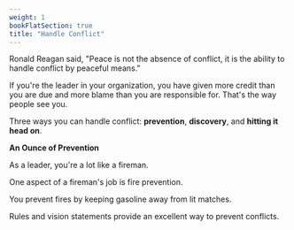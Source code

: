 ```yaml
---
weight: 1
bookFlatSection: true
title: "Handle Conflict"
---
```


Ronald Reagan said, "Peace is not the absence of conflict, it is the ability to handle conflict by peaceful means."

If you're the leader in your organization, you have given more credit than you are due and more blame than you are responsible for. That's the way people see you.

Three ways you can handle conflict: **prevention**, **discovery**, and **hitting it head on**.

**An Ounce of Prevention**  

As a leader, you're a lot like a fireman.     

One aspect of a fireman's job is fire prevention.     

You prevent fires by keeping gasoline away from lit matches.     

<a class = "hovertip" tooltip_text = "clear expectations works as well. <br> AECL case: contact point with Environmental Specialists at CRL.">Rules and vision statements</a> provide an excellent way to prevent conflicts.

